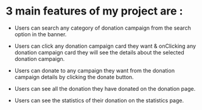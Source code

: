# 3 main features of my project are :
  * Users can search any category of donation campaign from the search option in the banner.

  * Users can click any donation campaign card they want & onClicking any donation campaign card they will see the details about the selected donation campaign.

  * Users can donate to any campaign they want from the donation campaign details by clicking the donate button.

  * Users can see all the donation they have donated on the donation page.

  * Users can see the statistics of their donation on the statistics page.